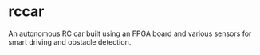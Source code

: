 # rccar
An autonomous RC car built using an FPGA board and various sensors for smart driving and obstacle detection.
